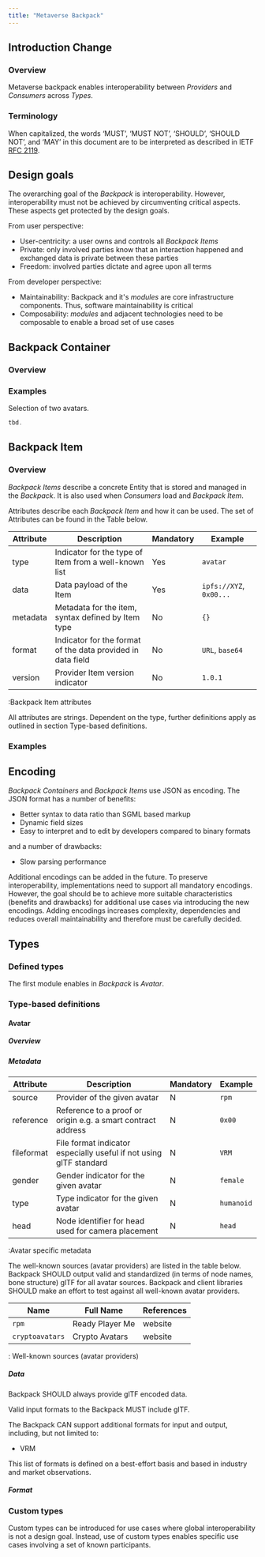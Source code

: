```yaml
---
title: "Metaverse Backpack"
---
```


## Introduction Change

### Overview

Metaverse backpack enables interoperability between _Providers_ and _Consumers_ across _Types_.

### Terminology

When capitalized, the words ‘MUST’, ‘MUST NOT’, ‘SHOULD’, ‘SHOULD NOT’, and ‘MAY’ in this document are to be interpreted as described in IETF [RFC 2119](https://www.ietf.org/rfc/rfc2119.txt).

## Design goals

The overarching goal of the _Backpack_ is interoperability. However, interoperability must not be achieved
by circumventing critical aspects. These aspects get protected by the design goals.

From user perspective:

- User-centricity: a user owns and controls all _Backpack Items_
- Private: only involved parties know that an interaction happened and exchanged data is private between these parties
- Freedom: involved parties dictate and agree upon all terms

From developer perspective:

- Maintainability: Backpack and it's _modules_ are core infrastructure components. Thus, software maintainability is critical
- Composability: _modules_ and adjacent technologies need to be composable to enable a broad set of use cases

## Backpack Container

### Overview

### Examples

Selection of two avatars.

```js
tbd.
```

## Backpack Item

### Overview

_Backpack Items_ describe a concrete Entity that is stored and managed in the _Backpack_. It is also used when
_Consumers_ load and _Backpack Item_.

Attributes describe each _Backpack Item_ and how it can be used. The set of Attributes can be found in the Table below.

| Attribute | Description                                                 | Mandatory | Example                 |
| --------- | ----------------------------------------------------------- | --------- | ----------------------- |
| type      | Indicator for the type of Item from a well-known list       | Yes       | `avatar`                |
| data      | Data payload of the Item                                    | Yes       | `ipfs://XYZ`, `0x00...` |
| metadata  | Metadata for the item, syntax defined by Item type          | No        | `{}`                    |
| format    | Indicator for the format of the data provided in data field | No        | `URL`, `base64`         |
| version   | Provider Item version indicator                             | No        | `1.0.1`                 |
:Backpack Item attributes

All attributes are strings. Dependent on the type, further definitions apply as outlined in section Type-based definitions.

### Examples

## Encoding

_Backpack Containers_ and _Backpack Items_ use JSON as encoding. The JSON format has a number of benefits:

- Better syntax to data ratio than SGML based markup
- Dynamic field sizes
- Easy to interpret and to edit by developers compared to binary formats

and a number of drawbacks:

- Slow parsing performance

Additional encodings can be added in the future. To preserve interoperability, implementations need to support all mandatory encodings. However, the goal
should be to achieve more suitable characteristics (benefits and drawbacks) for additional use cases via introducing the new encodings.
Adding encodings increases complexity, dependencies and reduces overall maintainability and therefore must be carefully decided.

## Types

### Defined types

The first module enables in _Backpack_ is _Avatar_.

### Type-based definitions

#### Avatar

##### Overview

##### Metadata

| Attribute  | Description                                                        | Mandatory | Example    |
| ---------- | ------------------------------------------------------------------ | --------- | ---------- |
| source     | Provider of the given avatar                                       | N         | `rpm`      |
| reference  | Reference to a proof or origin e.g. a smart contract address       | N         | `0x00`     |
| fileformat | File format indicator especially useful if not using glTF standard | N         | `VRM`      |
| gender     | Gender indicator for the given avatar                              | N         | `female`   |
| type       | Type indicator for the given avatar                                | N         | `humanoid` |
| head       | Node identifier for head used for camera placement                 | N         | `head`     |
:Avatar specific metadata

The well-known sources (avatar providers) are listed in the table below. Backpack SHOULD output valid and standardized (in terms of node names, bone structure) glTF for all avatar sources. Backpack and client libraries SHOULD make an effort to test against all well-known avatar providers.

| Name            | Full Name       | References |
| --------------- | --------------- | ---------- |
| `rpm`           | Ready Player Me | website    |
| `cryptoavatars` | Crypto Avatars  | website    |
: Well-known sources (avatar providers)

##### Data

Backpack SHOULD always provide glTF encoded data.

Valid input formats to the Backpack MUST include glTF.

The Backpack CAN support additional formats for input and output, including, but not limited to:

- VRM

This list of formats is defined on a best-effort basis and based in industry and market observations.

##### Format

### Custom types

Custom types can be introduced for use cases where global interoperability is not a design goal. Instead, use of custom types enables specific use cases involving a set of known participants.